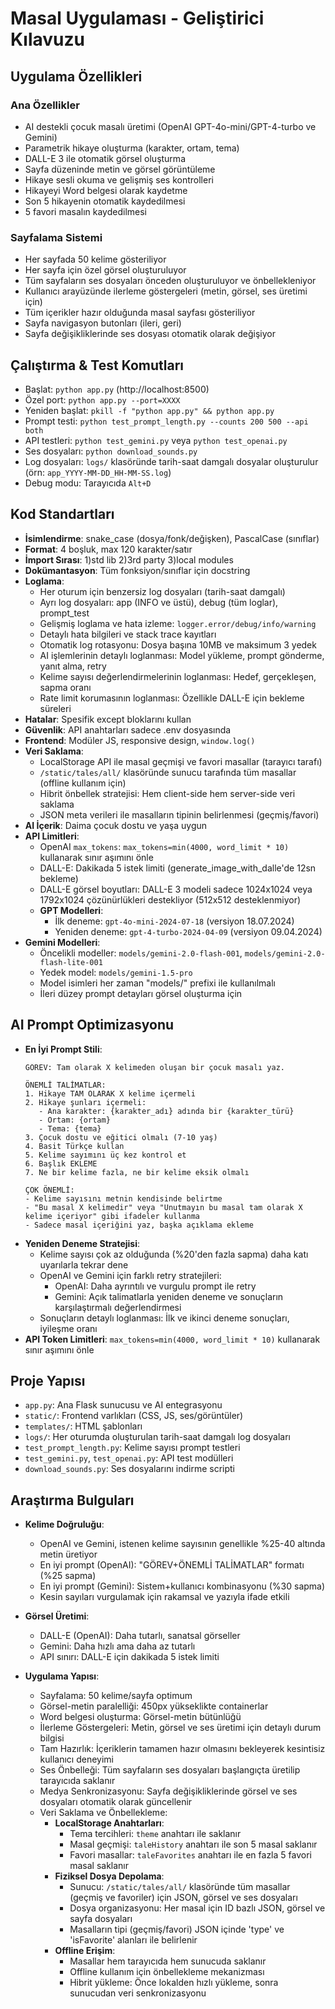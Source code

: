 # Masal Uygulaması - Geliştirici Kılavuzu

## Uygulama Özellikleri

### Ana Özellikler
- AI destekli çocuk masalı üretimi (OpenAI GPT-4o-mini/GPT-4-turbo ve Gemini)
- Parametrik hikaye oluşturma (karakter, ortam, tema)
- DALL-E 3 ile otomatik görsel oluşturma
- Sayfa düzeninde metin ve görsel görüntüleme
- Hikaye sesli okuma ve gelişmiş ses kontrolleri
- Hikayeyi Word belgesi olarak kaydetme
- Son 5 hikayenin otomatik kaydedilmesi
- 5 favori masalın kaydedilmesi

### Sayfalama Sistemi
- Her sayfada 50 kelime gösteriliyor
- Her sayfa için özel görsel oluşturuluyor
- Tüm sayfaların ses dosyaları önceden oluşturuluyor ve önbellekleniyor
- Kullanıcı arayüzünde ilerleme göstergeleri (metin, görsel, ses üretimi için)
- Tüm içerikler hazır olduğunda masal sayfası gösteriliyor
- Sayfa navigasyon butonları (ileri, geri)
- Sayfa değişikliklerinde ses dosyası otomatik olarak değişiyor

## Çalıştırma & Test Komutları
- Başlat: `python app.py` (http://localhost:8500)
- Özel port: `python app.py --port=XXXX`
- Yeniden başlat: `pkill -f "python app.py" && python app.py`
- Prompt testi: `python test_prompt_length.py --counts 200 500 --api both`
- API testleri: `python test_gemini.py` veya `python test_openai.py`
- Ses dosyaları: `python download_sounds.py`
- Log dosyaları: `logs/` klasöründe tarih-saat damgalı dosyalar oluşturulur (örn: `app_YYYY-MM-DD_HH-MM-SS.log`)
- Debug modu: Tarayıcıda `Alt+D`

## Kod Standartları
- **İsimlendirme**: snake_case (dosya/fonk/değişken), PascalCase (sınıflar)
- **Format**: 4 boşluk, max 120 karakter/satır
- **İmport Sırası**: 1)std lib 2)3rd party 3)local modules
- **Dokümantasyon**: Tüm fonksiyon/sınıflar için docstring
- **Loglama**:
  - Her oturum için benzersiz log dosyaları (tarih-saat damgalı)
  - Ayrı log dosyaları: app (INFO ve üstü), debug (tüm loglar), prompt_test
  - Gelişmiş loglama ve hata izleme: `logger.error/debug/info/warning` 
  - Detaylı hata bilgileri ve stack trace kayıtları
  - Otomatik log rotasyonu: Dosya başına 10MB ve maksimum 3 yedek
  - AI işlemlerinin detaylı loglanması: Model yükleme, prompt gönderme, yanıt alma, retry
  - Kelime sayısı değerlendirmelerinin loglanması: Hedef, gerçekleşen, sapma oranı
  - Rate limit korumasının loglanması: Özellikle DALL-E için bekleme süreleri
- **Hatalar**: Spesifik except bloklarını kullan
- **Güvenlik**: API anahtarları sadece .env dosyasında
- **Frontend**: Modüler JS, responsive design, `window.log()`
- **Veri Saklama**:
  - LocalStorage API ile masal geçmişi ve favori masallar (tarayıcı tarafı)
  - `/static/tales/all/` klasöründe sunucu tarafında tüm masallar (offline kullanım için)
  - Hibrit önbellek stratejisi: Hem client-side hem server-side veri saklama
  - JSON meta verileri ile masalların tipinin belirlenmesi (geçmiş/favori)
- **AI İçerik**: Daima çocuk dostu ve yaşa uygun
- **API Limitleri**: 
  - OpenAI `max_tokens`: `max_tokens=min(4000, word_limit * 10)` kullanarak sınır aşımını önle
  - DALL-E: Dakikada 5 istek limiti (generate_image_with_dalle'de 12sn bekleme)
  - DALL-E görsel boyutları: DALL-E 3 modeli sadece 1024x1024 veya 1792x1024 çözünürlükleri destekliyor (512x512 desteklenmiyor)
  - **GPT Modelleri**:
    - İlk deneme: `gpt-4o-mini-2024-07-18` (versiyon 18.07.2024)
    - Yeniden deneme: `gpt-4-turbo-2024-04-09` (versiyon 09.04.2024)
- **Gemini Modelleri**:
  - Öncelikli modeller: `models/gemini-2.0-flash-001`, `models/gemini-2.0-flash-lite-001`
  - Yedek model: `models/gemini-1.5-pro`
  - Model isimleri her zaman "models/" prefixi ile kullanılmalı
  - İleri düzey prompt detayları görsel oluşturma için

## AI Prompt Optimizasyonu
- **En İyi Prompt Stili**: 
  ```
  GÖREV: Tam olarak X kelimeden oluşan bir çocuk masalı yaz.

  ÖNEMLİ TALİMATLAR:
  1. Hikaye TAM OLARAK X kelime içermeli
  2. Hikaye şunları içermeli:
     - Ana karakter: {karakter_adı} adında bir {karakter_türü}
     - Ortam: {ortam}
     - Tema: {tema}
  3. Çocuk dostu ve eğitici olmalı (7-10 yaş)
  4. Basit Türkçe kullan
  5. Kelime sayımını üç kez kontrol et
  6. Başlık EKLEME
  7. Ne bir kelime fazla, ne bir kelime eksik olmalı

  ÇOK ÖNEMLİ:
  - Kelime sayısını metnin kendisinde belirtme
  - "Bu masal X kelimedir" veya "Unutmayın bu masal tam olarak X kelime içeriyor" gibi ifadeler kullanma
  - Sadece masal içeriğini yaz, başka açıklama ekleme
  ```
- **Yeniden Deneme Stratejisi**: 
  - Kelime sayısı çok az olduğunda (%20'den fazla sapma) daha katı uyarılarla tekrar dene
  - OpenAI ve Gemini için farklı retry stratejileri:
    - OpenAI: Daha ayrıntılı ve vurgulu prompt ile retry
    - Gemini: Açık talimatlarla yeniden deneme ve sonuçların karşılaştırmalı değerlendirmesi
  - Sonuçların detaylı loglanması: İlk ve ikinci deneme sonuçları, iyileşme oranı
- **API Token Limitleri**: `max_tokens=min(4000, word_limit * 10)` kullanarak sınır aşımını önle

## Proje Yapısı
- `app.py`: Ana Flask sunucusu ve AI entegrasyonu
- `static/`: Frontend varlıkları (CSS, JS, ses/görüntüler)
- `templates/`: HTML şablonları
- `logs/`: Her oturumda oluşturulan tarih-saat damgalı log dosyaları
- `test_prompt_length.py`: Kelime sayısı prompt testleri
- `test_gemini.py`, `test_openai.py`: API test modülleri
- `download_sounds.py`: Ses dosyalarını indirme scripti

## Araştırma Bulguları
- **Kelime Doğruluğu**: 
  - OpenAI ve Gemini, istenen kelime sayısının genellikle %25-40 altında metin üretiyor
  - En iyi prompt (OpenAI): "GÖREV+ÖNEMLİ TALİMATLAR" formatı (%25 sapma)
  - En iyi prompt (Gemini): Sistem+kullanıcı kombinasyonu (%30 sapma)
  - Kesin sayıları vurgulamak için rakamsal ve yazıyla ifade etkili

- **Görsel Üretimi**:
  - DALL-E (OpenAI): Daha tutarlı, sanatsal görseller
  - Gemini: Daha hızlı ama daha az tutarlı
  - API sınırı: DALL-E için dakikada 5 istek limiti

- **Uygulama Yapısı**:
  - Sayfalama: 50 kelime/sayfa optimum
  - Görsel-metin paralelliği: 450px yükseklikte containerlar
  - Word belgesi oluşturma: Görsel-metin bütünlüğü
  - İlerleme Göstergeleri: Metin, görsel ve ses üretimi için detaylı durum bilgisi
  - Tam Hazırlık: İçeriklerin tamamen hazır olmasını bekleyerek kesintisiz kullanıcı deneyimi
  - Ses Önbelleği: Tüm sayfaların ses dosyaları başlangıçta üretilip tarayıcıda saklanır
  - Medya Senkronizasyonu: Sayfa değişikliklerinde görsel ve ses dosyaları otomatik olarak güncellenir
  - Veri Saklama ve Önbellekleme:
    - **LocalStorage Anahtarları**:
      - Tema tercihleri: `theme` anahtarı ile saklanır
      - Masal geçmişi: `taleHistory` anahtarı ile son 5 masal saklanır
      - Favori masallar: `taleFavorites` anahtarı ile en fazla 5 favori masal saklanır
    - **Fiziksel Dosya Depolama**:
      - Sunucu: `/static/tales/all/` klasöründe tüm masallar (geçmiş ve favoriler) için JSON, görsel ve ses dosyaları
      - Dosya organizasyonu: Her masal için ID bazlı JSON, görsel ve sayfa dosyaları
      - Masalların tipi (geçmiş/favori) JSON içinde 'type' ve 'isFavorite' alanları ile belirlenir
    - **Offline Erişim**:
      - Masallar hem tarayıcıda hem sunucuda saklanır
      - Offline kullanım için önbellekleme mekanizması
      - Hibrit yükleme: Önce lokalden hızlı yükleme, sonra sunucudan veri senkronizasyonu